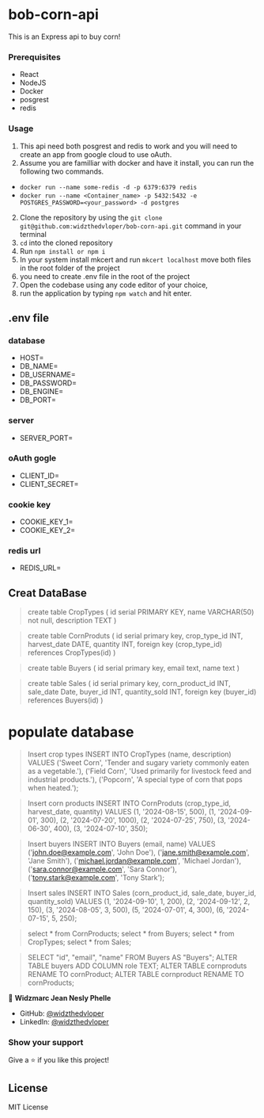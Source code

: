 # bob-corn-api

This is an Express api to buy corn!

### Prerequisites

- React
- NodeJS
- Docker
- posgrest
- redis

### Usage

1. This api need both posgrest and redis to work and you will need to create an app from google cloud to use oAuth.
2. Assume you are familliar with docker and have it install, you can run the following two commands.
- `docker run --name some-redis -d -p 6379:6379 redis`
- `docker run --name <Container_name> -p 5432:5432 -e POSTGRES_PASSWORD=<your_password> -d postgres`

2. Clone the repository by using the `git clone git@github.com:widzthedvloper/bob-corn-api.git` command in your terminal
3. `cd` into the cloned repository
4. Run `npm install or npm i`
5. In your system install mkcert and run `mkcert localhost` move both files in the root folder of the project
6. you need to create .env file in the root of the project
7. Open the codebase using any code editor of your choice,
8. run the application by typing `npm watch` and hit enter.


## .env file

### database
- HOST=
- DB_NAME=
- DB_USERNAME=
- DB_PASSWORD=
- DB_ENGINE=
- DB_PORT=

### server
- SERVER_PORT=

### oAuth gogle
- CLIENT_ID=
- CLIENT_SECRET=

### cookie key
- COOKIE_KEY_1=
- COOKIE_KEY_2=

### redis url
- REDIS_URL=


## Creat DataBase


> create table CropTypes (
	id serial PRIMARY KEY,
	name VARCHAR(50) not null,
	description TEXT
)

> create table CornProduts (
	id serial primary key,
	crop_type_id INT,
	harvest_date DATE,
	quantity INT,
	foreign key (crop_type_id) references CropTypes(id)
)

> create table Buyers (
	id serial primary key,
	email text,
	name text
)

> create table Sales (
	id serial  primary key,
	corn_product_id INT,
	sale_date Date,
	buyer_id INT,
	quantity_sold INT,
	foreign key (buyer_id) references Buyers(id)
)

 # populate database

> Insert crop types
INSERT INTO CropTypes (name, description) VALUES
('Sweet Corn', 'Tender and sugary variety commonly eaten as a vegetable.'),
('Field Corn', 'Used primarily for livestock feed and industrial products.'),
('Popcorn', 'A special type of corn that pops when heated.');

> Insert corn products
INSERT INTO CornProduts (crop_type_id, harvest_date, quantity) VALUES
(1, '2024-08-15', 500),
(1, '2024-09-01', 300),
(2, '2024-07-20', 1000),
(2, '2024-07-25', 750),
(3, '2024-06-30', 400),
(3, '2024-07-10', 350);

> Insert buyers
INSERT INTO Buyers (email, name) VALUES
('john.doe@example.com', 'John Doe'),
('jane.smith@example.com', 'Jane Smith'),
('michael.jordan@example.com', 'Michael Jordan'),
('sara.connor@example.com', 'Sara Connor'),
('tony.stark@example.com', 'Tony Stark');

> Insert sales
INSERT INTO Sales (corn_product_id, sale_date, buyer_id, quantity_sold) VALUES
(1, '2024-09-10', 1, 200),
(2, '2024-09-12', 2, 150),
(3, '2024-08-05', 3, 500),
(5, '2024-07-01', 4, 300),
(6, '2024-07-15', 5, 250);

> select * from CornProducts;
> select * from Buyers;
> select * from CropTypes;
> select * from Sales;

> SELECT "id", "email", "name" FROM Buyers AS "Buyers";
> ALTER TABLE buyers ADD COLUMN role TEXT;
> ALTER TABLE cornproduts RENAME TO cornProduct;
> ALTER TABLE cornproduct RENAME TO cornProducts;


👤 **Widzmarc Jean Nesly Phelle**

- GitHub: [@widzthedvloper](https://github.com/widzthedvloper)
- LinkedIn: [@widzthedvloper](https://www.linkedin.com/in/widzmarc-jean-nesly-phelle-252a26129/)

### Show your support

Give a ⭐️ if you like this project!

## License

MIT License
